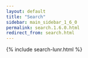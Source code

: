 ```yaml
---
layout: default
title: "Search"
sidebar: main_sidebar_1_6_0
permalink: search.1.6.0.html
redirect_from: search.html
---
```


{% include search-lunr.html %}
